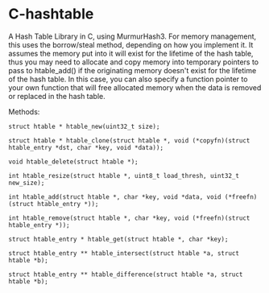 C-hashtable
===========

A Hash Table Library in C, using MurmurHash3. For memory management, this uses the borrow/steal method, depending on how you implement it. It assumes the memory put into it will exist for the lifetime of the hash table, thus you may need to allocate and copy memory into temporary pointers to pass to htable_add() if the originating memory doesn't exist for the lifetime of the hash table. In this case, you can also specify a function pointer to your own function that will free allocated memory when the data is removed or replaced in the hash table.

Methods:

	struct htable * htable_new(uint32_t size);

	struct htable * htable_clone(struct htable *, void (*copyfn)(struct htable_entry *dst, char *key, void *data));

	void htable_delete(struct htable *);

	int htable_resize(struct htable *, uint8_t load_thresh, uint32_t new_size);

	int htable_add(struct htable *, char *key, void *data, void (*freefn)(struct htable_entry *));

	int htable_remove(struct htable *, char *key, void (*freefn)(struct htable_entry *));

	struct htable_entry * htable_get(struct htable *, char *key);

	struct htable_entry ** htable_intersect(struct htable *a, struct htable *b);

	struct htable_entry ** htable_difference(struct htable *a, struct htable *b);

